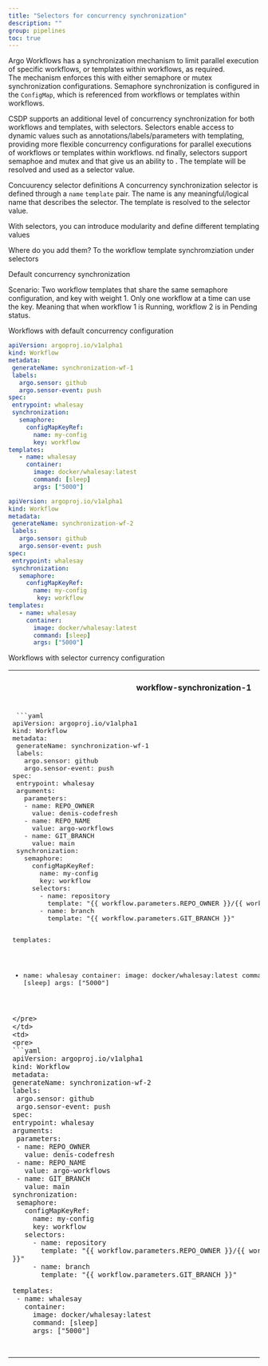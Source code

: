 ```yaml
---
title: "Selectors for concurrency synchronization"
description: ""
group: pipelines
toc: true
---
```



Argo Workflows has a synchronization mechanism to limit parallel execution of specific workflows, or templates within workflows, as required.  
The mechanism enforces this with either semaphore or mutex synchronization configurations. Semaphore synchronization is configured in the `ConfigMap`, which is referenced from workflows or templates within workflows.

CSDP supports an additional level of concurrency synchronization for both workflows and templates, with selectors. 
Selectors enable access to dynamic values such as annotations/labels/parameters with templating, providing more flexible concurrency configurations for parallel executions of workflows or templates within workflows. nd finally, selectors support semaphoe and mutex 
and  that give us an ability to . The template will be resolved and used as a selector value.

Concuurency selector definitions
A concurrency synchronization selector is defined through a  `name` `template` pair. 
The name is any meaningful/logical name that describes the selector. 
The template is resolved to the selector value. 

With selectors, you can introduce modularity and define different templating values

Where do you add them?
To the workflow template synchromziation under selectors

Default concurrency synchronization

Scenario: Two workflow templates that share the same semaphore configuration, and key with weight 1. Only one workflow at a time can use the key. Meaning that when workflow 1 is Running, workflow 2 is in Pending status. 

Workflows with default concurrency configuration

```yaml
apiVersion: argoproj.io/v1alpha1
kind: Workflow
metadata:
 generateName: synchronization-wf-1
 labels:
   argo.sensor: github
   argo.sensor-event: push
spec:
 entrypoint: whalesay
 synchronization:
   semaphore:
     configMapKeyRef:
       name: my-config
       key: workflow
templates:
   - name: whalesay
     container:
       image: docker/whalesay:latest
       command: [sleep]
       args: ["5000"]
```

```yaml
apiVersion: argoproj.io/v1alpha1
kind: Workflow
metadata:
 generateName: synchronization-wf-2
 labels:
   argo.sensor: github
   argo.sensor-event: push
spec:
 entrypoint: whalesay
 synchronization:
   semaphore:
     configMapKeyRef:
       name: my-config
        key: workflow
templates:
   - name: whalesay
     container:
       image: docker/whalesay:latest
       command: [sleep]
       args: ["5000"]
```


Workflows with selector currency configuration

<table>
<tr>
<th>workflow-synchronization-1</th>
<th>workflow-synchronization-2</th>
</tr>
<tr>
<td>
<pre>
 ```yaml
apiVersion: argoproj.io/v1alpha1
kind: Workflow
metadata:
 generateName: synchronization-wf-1
 labels:
   argo.sensor: github
   argo.sensor-event: push
spec:
 entrypoint: whalesay
 arguments:
   parameters:
   - name: REPO_OWNER
     value: denis-codefresh
   - name: REPO_NAME
     value: argo-workflows
   - name: GIT_BRANCH
     value: main
 synchronization:
   semaphore:
     configMapKeyRef:
       name: my-config
       key: workflow
     selectors:
       - name: repository
         template: "{{ workflow.parameters.REPO_OWNER }}/{{ workflow.parameters.REPO_NAME }}"
       - name: branch
         template: "{{ workflow.parameters.GIT_BRANCH }}"
 
 templates:
   - name: whalesay
     container:
       image: docker/whalesay:latest
       command: [sleep]
       args: ["5000"]
  ```
</pre>
</td>
<td>
<pre>
```yaml
apiVersion: argoproj.io/v1alpha1
kind: Workflow
metadata:
 generateName: synchronization-wf-2
 labels:
   argo.sensor: github
   argo.sensor-event: push
spec:
 entrypoint: whalesay
 arguments:
   parameters:
   - name: REPO_OWNER
     value: denis-codefresh
   - name: REPO_NAME
     value: argo-workflows
   - name: GIT_BRANCH
     value: main
 synchronization:
   semaphore:
     configMapKeyRef:
       name: my-config
       key: workflow
     selectors:
       - name: repository
         template: "{{ workflow.parameters.REPO_OWNER }}/{{ workflow.parameters.REPO_NAME }}"
       - name: branch
         template: "{{ workflow.parameters.GIT_BRANCH }}"
 
 templates:
   - name: whalesay
     container:
       image: docker/whalesay:latest
       command: [sleep]
       args: ["5000"]
  ```
</pre>
<td>
</tr>
</table>





